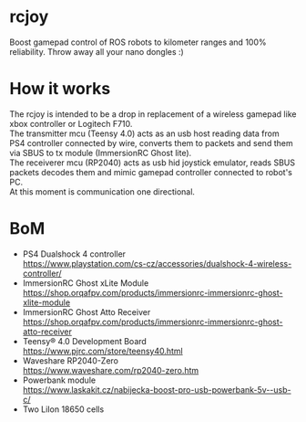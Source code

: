 # rcjoy
Boost gamepad control of ROS robots to kilometer ranges and 100% reliability. Throw away all your nano dongles :)

# How it works
The rcjoy is intended to be a drop in replacement of a wireless gamepad like xbox controller or Logitech F710.  
The transmitter mcu (Teensy 4.0) acts as an usb host reading data from PS4 controller connected by wire, converts them to packets and send them via SBUS to tx module (ImmersionRC Ghost lite).  
The receiverer mcu (RP2040) acts as usb hid joystick emulator, reads SBUS packets decodes them and mimic gamepad controller connected to robot's PC.  
At this moment is communication one directional.

# BoM
  * PS4 Dualshock 4 controller  
   https://www.playstation.com/cs-cz/accessories/dualshock-4-wireless-controller/
  * ImmersionRC Ghost xLite Module  
   https://shop.orqafpv.com/products/immersionrc-immersionrc-ghost-xlite-module
  * ImmersionRC Ghost Atto Receiver  
   https://shop.orqafpv.com/products/immersionrc-immersionrc-ghost-atto-receiver
  * Teensy® 4.0 Development Board  
   https://www.pjrc.com/store/teensy40.html
  * Waveshare RP2040-Zero  
   https://www.waveshare.com/rp2040-zero.htm
  * Powerbank module  
   https://www.laskakit.cz/nabijecka-boost-pro-usb-powerbank-5v--usb-c/
  * Two LiIon 18650 cells
